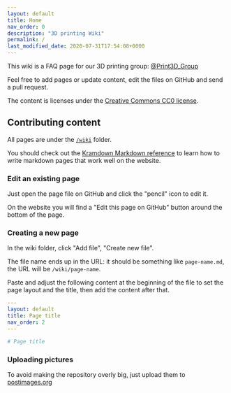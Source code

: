 ```yaml
---
layout: default
title: Home
nav_order: 0
description: "3D printing Wiki"
permalink: /
last_modified_date: 2020-07-31T17:54:08+0000
---
```


This wiki is a FAQ page for our 3D printing group: [@Print3D_Group](https://t.me/Print3D_Group)

Feel free to add pages or update content, edit the files on GitHub and send a pull request.

The content is licenses under the [Creative Commons CC0 license](https://github.com/Depau/3dprint-wiki/blob/master/LICENSE).


## Contributing content

All pages are under the [`/wiki`](https://github.com/Depau/3dprint-wiki/tree/master/wiki) folder.

You should check out the [Kramdown Markdown reference](https://kramdown.gettalong.org/quickref.html) to
learn how to write markdown pages that work well on the website.

### Edit an existing page

Just open the page file on GitHub and click the "pencil" icon to edit it.

On the website you will find a "Edit this page on GitHub" button around the bottom of the page.

### Creating a new page

In the wiki folder, click "Add file", "Create new file".

The file name ends up in the URL: it should be something like `page-name.md`, the URL
will be `/wiki/page-name`.

Paste and adjust the following content at the beginning of the file to set the
page layout and the title, then add the content after that.

```yml
---
layout: default
title: Page title
nav_order: 2
---

# Page title
```

### Uploading pictures

To avoid making the repository overly big, just upload them to [postimages.org](https://postimages.org/)

